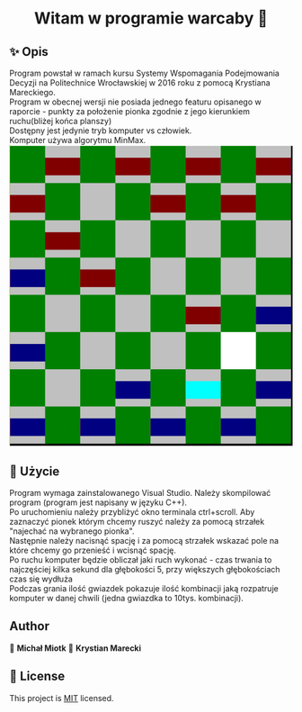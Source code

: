 ﻿<h1 align="center">Witam w programie warcaby 👋</h1>

## ✨ Opis
Program powstał w ramach kursu Systemy Wspomagania Podejmowania Decyzji na Politechnice Wrocławskiej w 2016 roku z pomocą Krystiana Mareckiego. <br/>
Program w obecnej wersji nie posiada jednego featuru opisanego w raporcie  - punkty za położenie pionka zgodnie z jego kierunkiem ruchu(bliżej końca planszy) <br/>
Dostępny jest jedynie tryb komputer vs człowiek.<br/>
Komputer używa algorytmu MinMax.
<img src = game_screenshot.PNG >
## 🚀 Użycie
Program wymaga zainstalowanego Visual Studio. Należy skompilować program (program jest napisany w języku C++). <br/>
Po uruchomieniu należy przybliżyć okno terminala ctrl+scroll. Aby zaznaczyć pionek którym chcemy ruszyć należy za pomocą strzałek "najechać na wybranego pionka". <br/>
Następnie należy nacisnąć spację i za pomocą strzałek wskazać pole na które chcemy go przenieść i wcisnąć spację. <br/>
Po ruchu komputer będzie obliczał jaki ruch wykonać - czas trwania to najczęściej kilka sekund dla głębokości 5, przy większych głębokościach czas się wydłuża <br/>
Podczas grania ilość gwiazdek pokazuje ilość kombinacji jaką rozpatruje komputer w danej chwili (jedna gwiazdka to 10tys. kombinacji).
## Author

👤 **Michał Miotk**
👤 **Krystian Marecki**

## 📝 License
This project is [MIT](https://https://github.com/robosyn/Warcaby-checkers/LICENSE.txt) licensed.